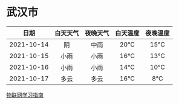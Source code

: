# 武汉市
|日期|白天天气|夜晚天气|白天温度|夜晚温度|
|:--:|:--:|:--:|:--:|:--:|
|2021-10-14|阴|中雨|20℃|15℃|
|2021-10-15|小雨|小雨|16℃|13℃|
|2021-10-16|小雨|小雨|14℃|10℃|
|2021-10-17|多云|多云|16℃|8℃|
 
[物联网学习指南](http://doc.lziqi.top/IoT)
